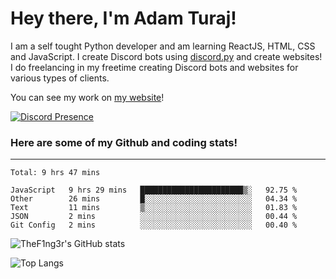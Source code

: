 # Hey there, I'm Adam Turaj!

I am a self tought Python developer and am learning ReactJS, HTML, CSS and JavaScript. I create Discord bots using [discord.py](https://github.com/Rapptz/discord.py) and create websites! I do freelancing in my freetime creating Discord bots and websites for various types of clients.

You can see my work on [my website](https://adamturaj.com)!

[![Discord Presence](https://lanyard.cnrad.dev/api/374147012599218176)](https://discord.com/users/374147012599218176)

### Here are some of my Github and coding stats!

---

<!--START_SECTION:waka-->
```text
Total: 9 hrs 47 mins

JavaScript   9 hrs 29 mins   ███████████████████████▒░   92.75 % 
Other        26 mins         █░░░░░░░░░░░░░░░░░░░░░░░░   04.34 % 
Text         11 mins         ▒░░░░░░░░░░░░░░░░░░░░░░░░   01.83 % 
JSON         2 mins          ░░░░░░░░░░░░░░░░░░░░░░░░░   00.44 % 
Git Config   2 mins          ░░░░░░░░░░░░░░░░░░░░░░░░░   00.40 % 
```
<!--END_SECTION:waka-->

![TheF1ng3r's GitHub stats](https://github-readme-stats.vercel.app/api?username=thef1ng3r&count_private=true&theme=dark)

![Top Langs](https://github-readme-stats.vercel.app/api/top-langs/?username=thef1ng3r&layout=compact&count_private=true&theme=dark)

